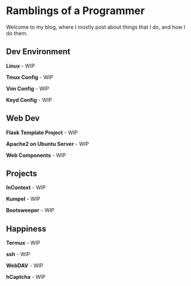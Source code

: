 # Ramblings of a Programmer

Welcome to my blog, where I mostly post about things that I do, and how I do them.

## Dev Environment

**Linux** - WIP

**Tmux Config** - WIP

**Vim Config** - WIP

**Keyd Config** - WIP

## Web Dev

**Flask Template Project** - WIP

**Apache2 on Ubuntu Server** - WIP 

**Web Components** - WIP

## Projects

**InContext** - WIP

**Kumpel** - WIP

**Bootsweeper** - WIP

## Happiness

**Termux** - WIP

**ssh** - WIP

**WebDAV** - WIP

**hCaptcha** - WIP

